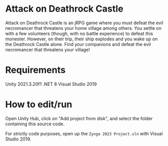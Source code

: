 # Attack on Deathrock Castle

Attack on Deathrock Castle is an jRPG game where you must defeat the evil necromancer that threatens your home village among others. You settle on with a few volunteers (though, with no battle experience) to defeat this monester. However, on their trip, their ship explodes and you wake up on the Deathrock Castle alone. 
Find your companions and defeat the evil necromancer that threatens your village!

# Requirements

Unity 2021.3.20f1
.NET 8
Visual Studio 2019

# How to edit/run
Open Unity Hub, click on "Add project from disk", and select the folder containing this source code.

For strictly code purposes, open up the `Zynga 2023 Project.sln` with Visual Studio 2019.
